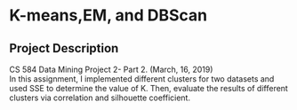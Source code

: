 # K-means,EM, and DBScan

## Project Description

CS 584 Data Mining Project 2- Part 2. (March, 16, 2019)<br>
In this assignment, I implemented different clusters for two datasets and used SSE to determine the value of K. Then, evaluate the results of different clusters via correlation and silhouette coefficient.

